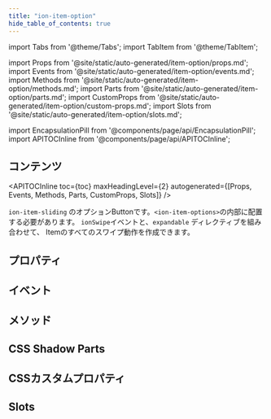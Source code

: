 ```yaml
---
title: "ion-item-option"
hide_table_of_contents: true
---
```

import Tabs from '@theme/Tabs';
import TabItem from '@theme/TabItem';

import Props from '@site/static/auto-generated/item-option/props.md';
import Events from '@site/static/auto-generated/item-option/events.md';
import Methods from '@site/static/auto-generated/item-option/methods.md';
import Parts from '@site/static/auto-generated/item-option/parts.md';
import CustomProps from '@site/static/auto-generated/item-option/custom-props.md';
import Slots from '@site/static/auto-generated/item-option/slots.md';

<head>
  <title>ion-item-options: Option Button Components for Ionic Apps</title>
  <meta name="description" content="ion-item-optionはion-item-slidingのオプションボタンで、ion-item-optionsの中に配置する必要があります。プロパティの詳細については、こちらをご覧ください。" />
</head>

import EncapsulationPill from '@components/page/api/EncapsulationPill';
import APITOCInline from '@components/page/api/APITOCInline';

<EncapsulationPill type="shadow" />

<h2 className="table-of-contents__title">コンテンツ</h2>

<APITOCInline
  toc={toc}
  maxHeadingLevel={2}
  autogenerated={[Props, Events, Methods, Parts, CustomProps, Slots]}
/>



`ion-item-sliding` のオプションButtonです。`<ion-item-options>`の内部に配置する必要があります。
`ionSwipe`イベントと、`expandable` ディレクティブを組み合わせて、
Itemのすべてのスワイプ動作を作成できます。



## プロパティ
<Props />

## イベント
<Events />

## メソッド
<Methods />

## CSS Shadow Parts
<Parts />

## CSSカスタムプロパティ
<CustomProps />

## Slots
<Slots />
